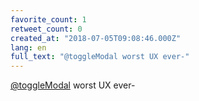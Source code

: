 ```yaml
---
favorite_count: 1
retweet_count: 0
created_at: "2018-07-05T09:08:46.000Z"
lang: en
full_text: "@toggleModal worst UX ever-"
---
```


[@toggleModal](https://twitter.com/toggleModal) worst UX ever-
